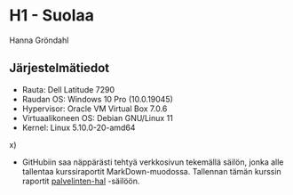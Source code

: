 # H1 - Suolaa

Hanna Gröndahl

## Järjestelmätiedot

- Rauta: Dell Latitude 7290
- Raudan OS: Windows 10 Pro (10.0.19045)
- Hypervisor: Oracle VM Virtual Box 7.0.6
- Virtuaalikoneen OS: Debian GNU/Linux 11
- Kernel: Linux 5.10.0-20-amd64

x) 

- GitHubiin saa näppärästi tehtyä verkkosivun tekemällä säilön, jonka alle tallentaa kurssiraportit MarkDown-muodossa. Tallennan tämän kurssin raportit [palvelinten-hal](https://github.com/hannagrn/palvelinten-hal/) -säilöön.
